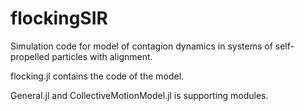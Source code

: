 # flockingSIR
Simulation code for model of contagion dynamics in systems of self-propelled particles with alignment.

flocking.jl contains the code of the model.

General.jl and CollectiveMotionModel.jl is supporting modules.
